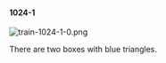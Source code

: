 #### 1024-1
![train-1024-1-0.png](https://github.com/lil-lab/nlvr/raw/master/nlvr/train/images/49/train-1024-1-0.png "train-1024-1-0.png")

There are two boxes with blue triangles.
